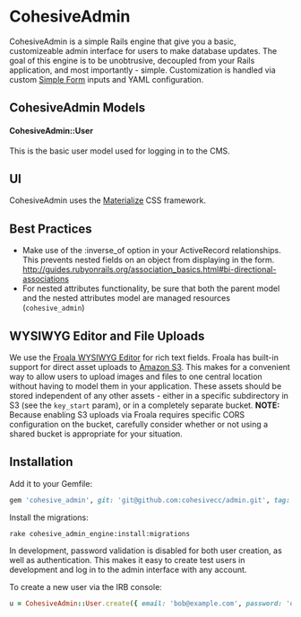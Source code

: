 # CohesiveAdmin

CohesiveAdmin is a simple Rails engine that give you a basic, customizeable admin interface for users to make database updates. The goal of this engine is to be unobtrusive, decoupled from your Rails application, and most importantly - simple. Customization is handled via custom [Simple Form](https://github.com/plataformatec/simple_form) inputs and YAML configuration.

## CohesiveAdmin Models
#### CohesiveAdmin::User
This is the basic user model used for logging in to the CMS.

## UI
CohesiveAdmin uses the [Materialize](http://materializecss.com/) CSS framework.


## Best Practices
  * Make use of the :inverse_of option in your ActiveRecord relationships. This prevents nested fields on an object from displaying in the form. http://guides.rubyonrails.org/association_basics.html#bi-directional-associations
  * For nested attributes functionality, be sure that both the parent model and the nested attributes model are managed resources (`cohesive_admin`)

## WYSIWYG Editor and File Uploads
We use the [Froala WYSIWYG Editor](https://www.froala.com/wysiwyg-editor) for rich text fields. Froala has built-in support for direct asset uploads to [Amazon S3](https://aws.amazon.com/s3/). This makes for a convenient way to allow users to upload images and files to one central location without having to model them in your application. These assets should be stored independent of any other assets - either in a specific subdirectory in S3 (see the `key_start` param), or in a completely separate bucket. **NOTE:** Because enabling S3 uploads via Froala requires specific CORS configuration on the bucket, carefully consider whether or not using a shared bucket is appropriate for your situation.


## Installation
Add it to your Gemfile:

```ruby
gem 'cohesive_admin', git: 'git@github.com:cohesivecc/admin.git', tag: "<specific tag number here>"
```

Install the migrations:

```console
rake cohesive_admin_engine:install:migrations
```

In development, password validation is disabled for both user creation, as well as authentication. This makes it easy to create test users in development and log in to the admin interface with any account.

To create a new user via the IRB console:

```ruby
u = CohesiveAdmin::User.create({ email: 'bob@example.com', password: 'doesNOTmatter', name: 'Admin User', user_type: 'Administrator' })
```

